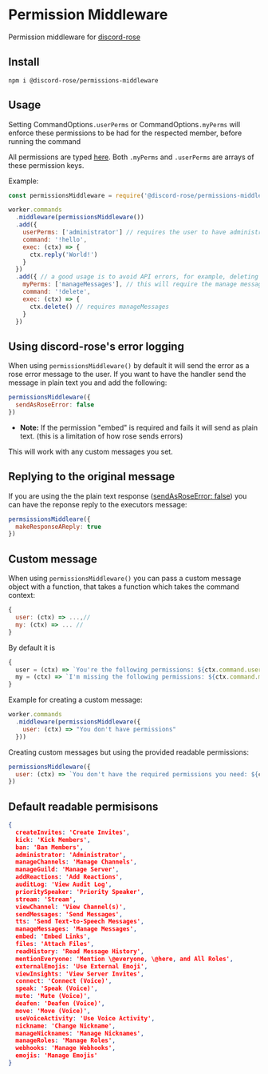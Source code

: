 # Permission Middleware

Permission middleware for [discord-rose](https://npmjs.com/package/discord-rose)

## Install

`npm i @discord-rose/permissions-middleware`

## Usage

Setting CommandOptions`.userPerms` or CommandOptions`.myPerms` will enforce these permissions to be had for the respected member, before running the command

All permissions are typed [here](https://github.com/discord-rose/discord-rose/blob/master/src/utils/Permissions.ts#L5). Both `.myPerms` and `.userPerms` are arrays of these permission keys.

Example:

```js
const permissionsMiddleware = require('@discord-rose/permissions-middleware')

worker.commands
  .middleware(permissionsMiddleware())
  .add({
    userPerms: ['administrator'] // requires the user to have administrator
    command: '!hello',
    exec: (ctx) => {
      ctx.reply('World!')
    }
  })
  .add({ // a good usage is to avoid API errors, for example, deleting messages:
    myPerms: ['manageMessages'], // this will require the manage messages permission
    command: '!delete',
    exec: (ctx) => {
      ctx.delete() // requires manageMessages
    }
  })
```

## Using discord-rose's error logging

When using `permissionsMiddleware()` by default it will send the error as a  rose error message to the user. If you want to have the handler send the message in plain text you and add the following:
```js
permissionsMiddleware({
  sendAsRoseError: false
})
```
- **Note:** If the permission "embed" is required and fails it will send as plain text. (this is a limitation of how rose sends errors)

This will work with any custom messages you set.

## Replying to the original message

If you are using the the plain text response ([sendAsRoseError: false](#using-discord-roses-error-logging "sendAsRoseError = false")) you can have the reponse reply to the executors message:
```js
permsissionsMiddleare({
  makeResponseAReply: true
})
```
## Custom message

When using `permissionsMiddleware()` you can pass a custom message object with a function, that takes a function which takes the command context:
```js
{
  user: (ctx) => ...,//
  my: (ctx) => ... //
}
```

By default it is 
```js
{
  user = (ctx) => `You're the following permissions: ${ctx.command.userPerms.join(', ')}`,
  my = (ctx) => `I'm missing the following permissions: ${ctx.command.myPerms.join(', ')}`
}
```

Example for creating a custom message:

```js
worker.commands
  .middleware(permissionsMiddleware({
    user: (ctx) => "You don't have permissions"
  }))
```

Creating custom messages but using the provided readable permissions:
```js
permissionsMiddleware({
  user: (ctx) => `You don't have the required permissions you need: ${ctx.command.userPerms.map(p => permissionsMiddleware.humanReadable[p])}`
})
```

## Default readable permisisons
```json
{
  createInvites: 'Create Invites',
  kick: 'Kick Members',
  ban: 'Ban Members',
  administrator: 'Administrator',
  manageChannels: 'Manage Channels',
  manageGuild: 'Manage Server',
  addReactions: 'Add Reactions',
  auditLog: 'View Audit Log',
  prioritySpeaker: 'Priority Speaker',
  stream: 'Stream',
  viewChannel: 'View Channel(s)',
  sendMessages: 'Send Messages',
  tts: 'Send Text-to-Speech Messages',
  manageMessages: 'Manage Messages',
  embed: 'Embed Links',
  files: 'Attach Files',
  readHistory: 'Read Message History',
  mentionEveryone: 'Mention \@everyone, \@here, and All Roles',
  externalEmojis: 'Use External Emoji',
  viewInsights: 'View Server Invites',
  connect: 'Connect (Voice)',
  speak: 'Speak (Voice)',
  mute: 'Mute (Voice)',
  deafen: 'Deafen (Voice)',
  move: 'Move (Voice)',
  useVoiceActivity: 'Use Voice Activity',
  nickname: 'Change Nickname',
  manageNicknames: 'Manage Nicknames',
  manageRoles: 'Manage Roles',
  webhooks: 'Manage Webhooks',
  emojis: 'Manage Emojis'
}
```